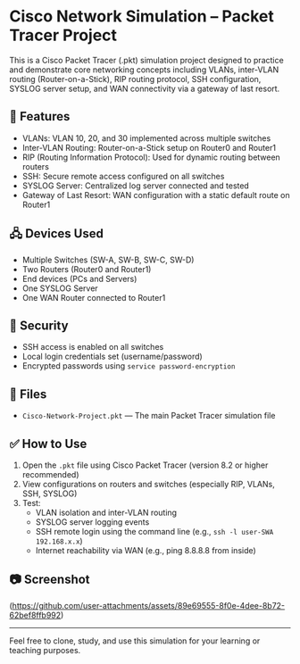 # Cisco Network Simulation – Packet Tracer Project

This is a Cisco Packet Tracer (.pkt) simulation project designed to practice and demonstrate core networking concepts including VLANs, inter-VLAN routing (Router-on-a-Stick), RIP routing protocol, SSH configuration, SYSLOG server setup, and WAN connectivity via a gateway of last resort.

## 🧰 Features

- VLANs: VLAN 10, 20, and 30 implemented across multiple switches
- Inter-VLAN Routing: Router-on-a-Stick setup on Router0 and Router1
- RIP (Routing Information Protocol): Used for dynamic routing between routers
- SSH: Secure remote access configured on all switches
- SYSLOG Server: Centralized log server connected and tested
- Gateway of Last Resort: WAN configuration with a static default route on Router1

## 🖧 Devices Used

- Multiple Switches (SW-A, SW-B, SW-C, SW-D)
- Two Routers (Router0 and Router1)
- End devices (PCs and Servers)
- One SYSLOG Server
- One WAN Router connected to Router1

## 🔐 Security

- SSH access is enabled on all switches
- Local login credentials set (username/password)
- Encrypted passwords using `service password-encryption`

## 📂 Files

- `Cisco-Network-Project.pkt` — The main Packet Tracer simulation file

## ✅ How to Use

1. Open the `.pkt` file using Cisco Packet Tracer (version 8.2 or higher recommended)
2. View configurations on routers and switches (especially RIP, VLANs, SSH, SYSLOG)
3. Test:
   - VLAN isolation and inter-VLAN routing
   - SYSLOG server logging events
   - SSH remote login using the command line (e.g., `ssh -l user-SWA 192.168.x.x`)
   - Internet reachability via WAN (e.g., ping 8.8.8.8 from inside)

## 📷 Screenshot
(https://github.com/user-attachments/assets/89e69555-8f0e-4dee-8b72-62bef8ffb992)

---

Feel free to clone, study, and use this simulation for your learning or teaching purposes.
